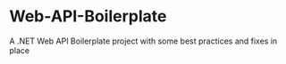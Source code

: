 Web-API-Boilerplate
===================

A .NET Web API Boilerplate project with some best practices and fixes in place
